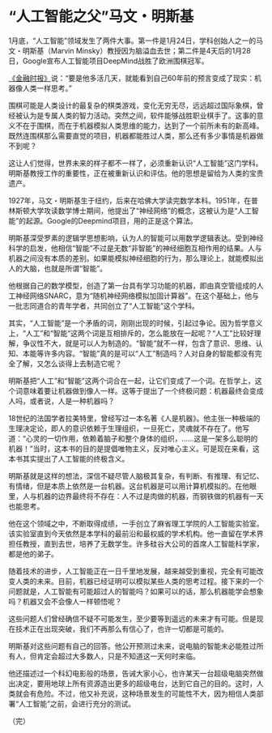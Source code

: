 
# “人工智能之父”马文・明斯基

1月底，“人工智能”领域发生了两件大事。第一件是1月24日，学科创始人之一的马文・明斯基（Marvin Minsky）教授因为脑溢血去世；第二件是4天后的1月28日，Google宣布人工智能项目DeepMind战胜了欧洲围棋冠军。

[《金融时报》](http://www.ft.com/intl/cms/s/0/3d533746-c603-11e5-b3b1-7b2481276e45.html#axzz3yvvoSPrV)说：“要是他多活几天，就能看到自己60年前的预言变成了现实：机器像人类一样思考。”

围棋可能是人类设计的最复杂的棋类游戏，变化无穷无尽，远远超过国际象棋，曾经被认为是专属人类的智力活动。突然之间，软件能够战胜职业棋手了。这事的意义不在于围棋，而在于机器模拟人类思维的能力，达到了一个前所未有的新高峰。既然连围棋那么需要直觉的项目，机器都能胜过人类，那么还有多少事情是机器做不到呢？

这让人们觉得，世界未来的样子都不一样了，必须重新认识“人工智能”这门学科。明斯基教授工作的重要性，正在被重新认识和评估。他的思想是留给为人类的宝贵遗产。

1927年，马文・明斯基生于纽约，后来在哈佛大学读完数学本科。1951年，在普林斯顿大学攻读数学博士期间，他提出了“神经网络”的概念，这被认为是“人工智能”的起源。Google的Deepmind项目，用的正是这个算法。

明斯基深受罗素的逻辑学思想影响，认为人的智能可以用数学逻辑表达。受到神经科学的启发，他相信“智能”不过是无数“非智能”的神经细胞互相作用的结果。人与机器之间没有本质的差别。如果能模拟神经细胞的行为，那么理论上，就能模拟出人的大脑，也就是所谓“智能”。

他根据自己的数学模型，创造了第一台具有学习功能的机器，即由真空管组成的人工神经网络SNARC，意为“随机神经网络模拟加固计算器”。在这个基础上，他与一批志同道合的青年学者，共同创立了“人工智能”这个学科。

其实，“人工智能”是一个矛盾的词，刚刚出现的时候，引起过争论。因为哲学意义上，“人工”和“智能“这两个词是互相排斥的，怎么能放在一起呢？“人工”比较好理解，争议性不大，就是可以人为制造的。“智能”就不一样，包含了意识、思维、认知、本能等许多内容。“智能”真的是可以“人工”制造吗？人对自身的智能都没有完全了解，又怎么谈得上去制造它呢？

明斯基把“人工”和“智能”这两个词合在一起，让它们变成了一个词。在哲学上，这个词意味着要让机器做到像人一样。这等于提出了一个终极问题：机器最终会变成人吗，或者说，人是一种机器吗？

18世纪的法国学者拉美特里，曾经写过一本名著《人是机器》。他主张一种极端的生理决定论，即人的意识依赖于生理组织，一旦死亡，灵魂就不存在了。他写道：“心灵的一切作用，依赖着脑子和整个身体的组织，……这是一架多么聪明的机器！”当时，这本书的目的是提倡唯物主义，反对唯心主义。可是现在来看，这本书其实提出了人工智能的终极含义。

明斯基就是这样的想法，深信不疑尽管人脑极其复杂，有判断、有推理、有记忆、有情绪，但是本质上依然是一台机器。这台机器是可以用计算机模拟的。在他眼里，人与机器的边界最终将不存在：人不过是肉做的机器，而钢铁做的机器有一天也能思考。

他在这个领域之中，不断取得成绩，一手创立了麻省理工学院的人工智能实验室。该实验室直到今天依然是本学科的最前沿和最权威的学术机构。他一直留在学术界担任教授，直到去世，培养了无数学生。许多硅谷大公司的首席人工智能科学家，都是他的弟子。

随着技术的进步，人工智能正在一日千里地发展，越来越受到重视，完全有可能改变人类的未来。目前，机器已经证明可以模拟某些人类的思考过程。接下来的一个问题就是，人工智能有可能超过人的智能吗？如果可以的话，那么机器能学会想象吗？机器又会不会像人一样顿悟呢？

这些问题人们曾经确信不疑不可能发生，至少要等到遥远的未来才有可能。但是现在技术正在出现突破，我们不再那么有信心了，也许一切都是可能的。

明斯基对这些问题有自己的回答。他公开预测过未来，说电脑的智能未必能胜过所有人，但肯定会超过大多数人，只是不知道这一天何时来临。

他还描述过一个科幻电影般的场景，告诫大家小心，也许某天一台超级电脑突然做出决定，要用地球上所有资源造出更多的超级电台，达到它自己的目的。这时，人类就会有危险。不过，他又补充说，这种场景发生的可能性不大，因为相信人类部署“人工智能”之前，会进行充分的测试。

（完）